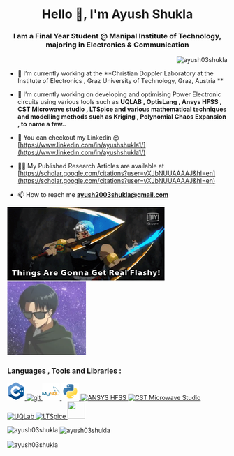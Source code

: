 <h1 align="center">Hello 👋, I'm Ayush Shukla </h1>
<h3 align="center">I am a Final Year Student @ Manipal Institute of Technology, majoring in Electronics & Communication</h3>

<p align="right"> <img src="https://komarev.com/ghpvc/?username=ayush03shukla&label=Profile%20views&color=0e75b6&style=flat" alt="ayush03shukla" /> </p>


- 🔭 I’m currently working at the **Christian Doppler Laboratory at the Institute of Electronics , Graz University of Technology, Graz, Austria **

- 🌱 I’m currently working on developing and optimising Power Electronic circuits using various tools such as **UQLAB , OptisLang , Ansys HFSS , CST Microwave studio , LTSpice  and various mathematical techniques and modelling methods such as Kriging , Polynomial Chaos Expansion , to name a few..**

- 👀 You can checkout my Linkedin @ [https://www.linkedin.com/in/ayushshukla1/](https://www.linkedin.com/in/ayushshukla1/)

- 👨‍💻 My Published Research Articles are available at [https://scholar.google.com/citations?user=vXJbNUUAAAAJ&hl=en](https://scholar.google.com/citations?user=vXJbNUUAAAAJ&hl=en)

- 📫 How to reach me **ayush2003shukla@gmail.com**

<p align="left">
  <img src="giphy (1).gif" alt="animated" width="360" height="168" />
 
  <img src="200.webp" alt="animated" height="168" />
</p>



<h3 align="left">Languages , Tools and Libraries :</h3>
<p align="left">  <a href="https://www.w3schools.com/cpp/" target="_blank" rel="noreferrer"> <img src="https://raw.githubusercontent.com/devicons/devicon/master/icons/cplusplus/cplusplus-original.svg" alt="cplusplus" width="40" height="40"/> </a> <a href="https://git-scm.com/" target="_blank" rel="noreferrer"> <img src="https://www.vectorlogo.zone/logos/git-scm/git-scm-icon.svg" alt="git" width="40" height="40"/> </a> <a href="https://www.mysql.com/" target="_blank" rel="noreferrer"> <img src="https://raw.githubusercontent.com/devicons/devicon/master/icons/mysql/mysql-original-wordmark.svg" alt="mysql" width="40" height="40"/> </a>  <a href="https://www.python.org" target="_blank" rel="noreferrer"> <img src="https://raw.githubusercontent.com/devicons/devicon/master/icons/python/python-original.svg" alt="python" width="40" height="40"/> </a> <a href="https://www.ansys.com/products/electronics/ansys-hfss" target="_blank" rel="noreferrer"> <img src="https://upload.wikimedia.org/wikipedia/commons/1/14/Ansys_logo_%282019%29.svg" alt="ANSYS HFSS" width="40" height="40"/> </a> <a href="https://www.3ds.com/products/simulia/cst-studio-suite" target="_blank" rel="noreferrer"> <img src="https://upload.wikimedia.org/wikipedia/en/3/31/Dassault_Syst%C3%A8mes_logo.svg" alt="CST Microwave Studio" width="40" height="40"/> </a> <a href="https://www.uqlab.com/" target="_blank" rel="noreferrer"> <img src="https://static.wixstatic.com/media/0f4bf0_0eb98b4ee6dc4644b6ee36907fdffe19~mv2_d_4010_2972_s_4_2.png/v1/fill/w_92,h_68,al_c,q_85,usm_0.66_1.00_0.01,enc_auto/0f4bf0_0eb98b4ee6dc4644b6ee36907fdffe19~mv2_d_4010_2972_s_4_2.png" alt="UQLab" width="40" height="40"/> </a> <a href="https://www.analog.com/en/resources/design-tools-and-calculators/ltspice-simulator.html" target="_blank" rel="noreferrer"> <img src="https://upload.wikimedia.org/wikipedia/commons/a/ae/Logo_Linear_Technology.svg" alt="LTSpice" width="40" height="40"/> </a> <a href="https://www.ansys.com/products/connect/ansys-optislang" target="_blank" rel="noreferrer"> <img src="https://upload.wikimedia.org/wikipedia/commons/6/61/Kugel_Dynardo_OSL_P_RGB.jpg"  width="40" height="40"/>  </a></p>

<p><img align="left" src="https://github-readme-stats.vercel.app/api/top-langs?username=ayush03shukla&show_icons=true&locale=en&layout=compact" alt="ayush03shukla" /></p>

<p>&nbsp;<img align="center" src="https://github-readme-stats.vercel.app/api?username=ayush03shukla&show_icons=true&locale=en" alt="ayush03shukla" /></p>

<p><img align="center" src="https://github-readme-streak-stats.herokuapp.com/?user=ayush03shukla&" alt="ayush03shukla" /></p>
